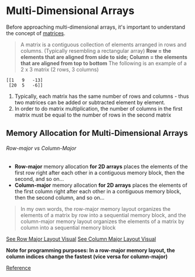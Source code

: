 # Multi-Dimensional Arrays

Before approaching multi-dimensional arrays, it's important to understand the concept of [matrices](https://en.wikipedia.org/wiki/Matrix_(mathematics)).
> A matrix is a contiguous collection of elements arranged in rows and columns. (Typically resembling a rectangular array) __Row = the elements that are aligned from side to side; Column = the elements that are aligned from top to bottom__
The following is an example of a 2 x 3 matrix (2 rows, 3 columns)
```
[[1   9   -13]
 [20  5   -6]]
 ```
 1. Typically, each matrix has the same number of rows and columns - thus two matrices can be added or subtracted element by element.
 2. In order to do matrix multiplication, the number of columns in the first matrix must be equal to the number of rows in the second matrix

## Memory Allocation for Multi-Dimensional Arrays 
###### Row-major vs Column-Major
- **Row-major** memory allocation **for 2D arrays** places the elements of the first row right after each other in a contiguous memory block, then the second, and so on...
- **Column-major** memory allocation **for 2D arrays** places the elements of the first column right after each other in a contiguous memory block, then the second column, and so on...

> In my own words, the row-major memory layout organizes the elements of a matrix by row into a sequential memory block, and the column-major memory layout organizes the elements of a matrix by column into a sequential memory block

[See Row Major Layout Visual](https://eli.thegreenplace.net/images/2015/row-major-2D.png)
[See Column Major Layout Visual](https://eli.thegreenplace.net/images/2015/column-major-2D.png)

__Note for programming purposes: In a row-major memory layout, the column indices change the fastest (vice versa for column-major)__

[Reference](https://eli.thegreenplace.net/2015/memory-layout-of-multi-dimensional-arrays)